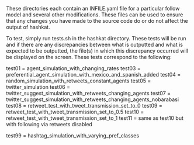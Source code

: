 These directories each contain an INFILE.yaml file for a particular follow model and several other modifications. These files can be used to ensure that any changes you have made to the source code do or do not affect the output of hashkat.

To test, simply run tests.sh in the hashkat directory. These tests will be run and if there are any discrepancies between what is outputted and what is expected to be outputted, the file(s) in which this discrepancy occurred will be displayed on the screen. These tests correspond to the following:

test01 = agent_simulation_with_changing_rates
test03 = preferential_agent_simulation_with_mexico_and_spanish_added
test04 = random_simulation_with_retweets_constant_agents
test05 = twitter_simulation
test06 = twitter_suggest_simulation_with_retweets_changing_agents
test07 = twitter_suggest_simulation_with_retweets_changing_agents_nobarabasi
test08 = retweet_test_with_tweet_transmission_set_to_0
test09 = retweet_test_with_tweet_transmission_set_to_0.5
test10 = retweet_test_with_tweet_transmission_set_to_1
test11 = same as test10 but with following via retweets disabled

test99 = hashtag_simulation_with_varying_pref_classes
